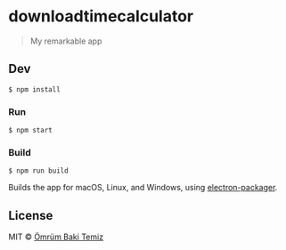 # downloadtimecalculator

> My remarkable app


## Dev

```
$ npm install
```

### Run

```
$ npm start
```

### Build

```
$ npm run build
```

Builds the app for macOS, Linux, and Windows, using [electron-packager](https://github.com/electron-userland/electron-packager).


## License

MIT © [Ömrüm Baki Temiz](http://twitter.com/omrumbakitemiz)
